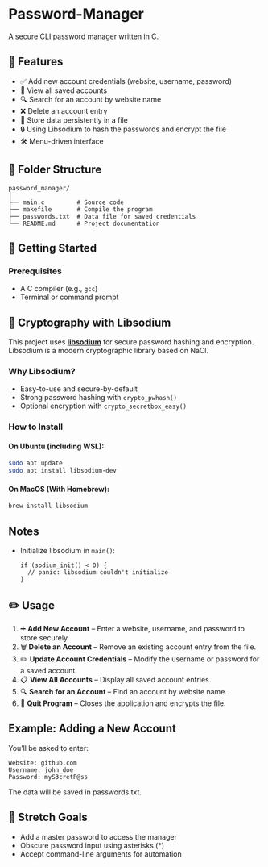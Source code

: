 # Password-Manager
A secure CLI password manager written in C. 

## 🧰 Features

- ✅ Add new account credentials (website, username, password)
- 📄 View all saved accounts
- 🔍 Search for an account by website name
- ❌ Delete an account entry
- 💾 Store data persistently in a file
- 🔒 Using Libsodium to hash the passwords and encrypt the file
- 🛠 Menu-driven interface

## 📁 Folder Structure
```
password_manager/
│
├── main.c         # Source code
├── makefile       # Compile the program
├── passwords.txt  # Data file for saved credentials
└── README.md      # Project documentation
```


## 🔧 Getting Started

### Prerequisites
- A C compiler (e.g., `gcc`)
- Terminal or command prompt

## 🔐 Cryptography with Libsodium

This project uses [**libsodium**](https://libsodium.gitbook.io/doc/) for secure password hashing and encryption.  
Libsodium is a modern cryptographic library based on NaCl.

### Why Libsodium?
- Easy-to-use and secure-by-default
- Strong password hashing with `crypto_pwhash()`
- Optional encryption with `crypto_secretbox_easy()`

### How to Install

#### On Ubuntu (including WSL):
```bash
sudo apt update
sudo apt install libsodium-dev
```
#### On MacOS (With Homebrew):
```bash
brew install libsodium
```
## Notes
- Initialize libsodium in ``main()``:
  ```
  if (sodium_init() < 0) {
    // panic: libsodium couldn't initialize
  }
  ```

## ✏️ Usage
1. ➕ **Add New Account** – Enter a website, username, and password to store securely.
2. 🗑️ **Delete an Account** – Remove an existing account entry from the file.
3. ✏️ **Update Account Credentials** – Modify the username or password for a saved account.
4. 📋 **View All Accounts** – Display all saved account entries.
5. 🔍 **Search for an Account** – Find an account by website name.
6. 🚪 **Quit Program** – Closes the application and encrypts the file.

## Example: Adding a New Account
You’ll be asked to enter:
```
Website: github.com
Username: john_doe
Password: myS3cretP@ss
```
The data will be saved in passwords.txt.

## 🌱 Stretch Goals
- Add a master password to access the manager
- Obscure password input using asterisks (*)
- Accept command-line arguments for automation
